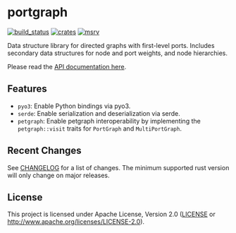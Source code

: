 portgraph
=========

[![build_status][]](https://github.com/CQCL/portgraph/actions)
[![crates][]](https://crates.io/crates/portgraph)
[![msrv][]](https://github.com/CQCL/portgraph)

Data structure library for directed graphs with first-level ports. Includes
secondary data structures for node and port weights, and node hierarchies.

Please read the [API documentation here][].

## Features

-   `pyo3`: Enable Python bindings via pyo3.
-   `serde`: Enable serialization and deserialization via serde.
-   `petgraph`: Enable petgraph interoperability by implementing the
    `petgraph::visit` traits for `PortGraph` and `MultiPortGraph`.

## Recent Changes

See [CHANGELOG][] for a list of changes. The minimum supported rust
version will only change on major releases.

## License

This project is licensed under Apache License, Version 2.0 ([LICENSE][] or http://www.apache.org/licenses/LICENSE-2.0).

  [API documentation here]: https://docs.rs/portgraph/
  [build_status]: https://github.com/CQCL/portgraph/workflows/Continuous%20integration/badge.svg?branch=main
  [crates]: https://img.shields.io/crates/v/portgraph
  [LICENSE]: LICENCE
  [msrv]: https://img.shields.io/badge/rust-1.70.0%2B-blue.svg?maxAge=3600
  [CHANGELOG]: CHANGELOG.md